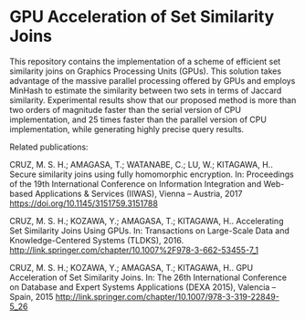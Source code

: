 # GPU Acceleration of Set Similarity Joins

This repository contains the implementation of a scheme of efficient set similarity joins on Graphics Processing Units (GPUs). This solution takes advantage of the massive parallel processing offered by GPUs and employs MinHash to estimate the similarity between two sets in terms of Jaccard similarity. Experimental results show that our proposed method is more than two orders of magnitude faster than the serial version of CPU implementation, and 25 times faster than the parallel version of CPU implementation, while generating highly precise query results.

Related publications:

CRUZ, M. S. H.; AMAGASA, T.; WATANABE, C.; LU, W.; KITAGAWA, H.. Secure similarity joins using fully homomorphic encryption. In: Proceedings of the 19th International Conference on Information Integration and Web-based Applications & Services (IIWAS), Vienna – Austria, 2017 https://doi.org/10.1145/3151759.3151788

CRUZ, M. S. H.; KOZAWA, Y.; AMAGASA, T.; KITAGAWA, H.. Accelerating Set Similarity Joins Using GPUs. In: Transactions on Large-Scale Data and Knowledge-Centered Systems (TLDKS), 2016. http://link.springer.com/chapter/10.1007%2F978-3-662-53455-7_1

CRUZ, M. S. H.; KOZAWA, Y.; AMAGASA, T.; KITAGAWA, H.. GPU Acceleration of Set Similarity Joins. In: The 26th International Conference on Database and Expert Systems Applications (DEXA 2015), Valencia – Spain, 2015 http://link.springer.com/chapter/10.1007/978-3-319-22849-5_26
